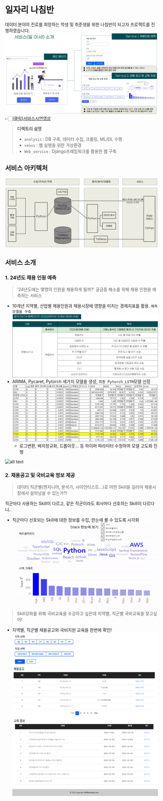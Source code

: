 # 일자리 나침반
데이터 분야의 진로를 희망하는 학생 및 취준생을 위한 나침반이 되고자 프로젝트를 진행하였습니다.  
![웹서비스](/img/web_image.png)
👉🏻[(클릭)서비스시연영상](https://drive.google.com/file/d/14t7dkKiv5BnHfm6_AXKP8uzvH9MUeX1c/view)  
> **디렉토리 설명**  
> - `analysis` : DB 구축, 데이터 수집, 크롤링, ML/DL 수행
> - `venvs` : 웹 실행을 위한 가상환경
> - `Web_service` : Django프레임워크를 활용한 웹 구축
## 서비스 아키텍처
![alt text](/img/pipeline.png)
## 서비스 소개
### 1. 24년도 채용 인원 예측
>'24년도에는 몇명의 인원을 채용하게 될까?' 궁금증 해소를 위해 채용 인원을 예측하는 서비스
- 10개년 지역별, 산업별 채용인원과 채용시장에 영향을 미치는 경제지표를 활용. `예측모델을 구축`  
![데이터항목](/img/image.png)
- ARIMA, Pycaret, Pytorch 세가지 모델을 생성, `최종 Pytorch_LSTM`모델 선정
![Pytorch](/img/torch.png)
    - 로그변환, 배치정규화, 드롭아웃... 등 하이퍼 파라미터 수정하여 모델 고도화 진행  

![alt text](/img/service.png.png)
### 2. 채용공고 및 국비교육 정보 제공
> 데이터 직군별(엔지니어, 분석가, 사이언티스트...)로 어떤 Skill을 길러야 채용시장에서 살아남을 수 있는가?!  

직군마다 사용하는 Skill이 다르고, 같은 직군이라도 회사마다 선호하는 Skill이 다르다니..  
- 직군마다 선호되는 Skill에 대한 정보를 수집, 한눈에 볼 수 있도록 시각화
![Skill시각화](/img/시각화.gif)
> Skill강화를 위해 국비교육을 수강하고 싶은데 지역별, 직군별 국비교육을 찾고싶어!
- 지역별, 직군별 채용공고와 국비지원 교육을 한번에 확인!
![Skill시각화](/img/web_image2.png)